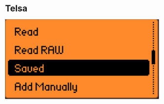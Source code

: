 # Telsa #


![Sub-GHz Menu](https://github.com/7ang0n1n3/flipperzero/blob/main/toolbox/sub-ghz/images/sub-ghz-saved.png)